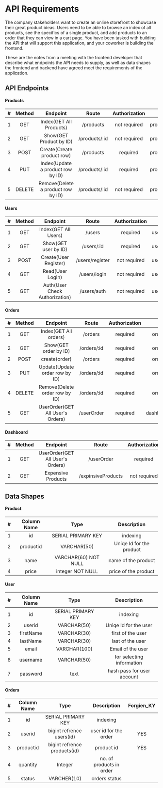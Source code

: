 # API Requirements

The company stakeholders want to create an online storefront to showcase their great product ideas. Users need to be able to browse an index of all products, see the specifics of a single product, and add products to an order that they can view in a cart page. You have been tasked with building the API that will support this application, and your coworker is building the frontend.

These are the notes from a meeting with the frontend developer that describe what endpoints the API needs to supply, as well as data shapes the frontend and backend have agreed meet the requirements of the application.

## API Endpoints

#### Products

|  #  | Method |              Endpoint              |     Route     | Authorization |      Located      |
| :-: | :----: | :--------------------------------: | :-----------: | :-----------: | :---------------: |
|  1  |  GET   |      Index(GET All Products)       |   /products   | not required  | productController |
|  2  |  GET   |      Show(GET Product by ID)       | /products/:id | not required  | productController |
|  3  |  POST  |     Create(Create product row)     |   /products   |   required    | productController |
|  4  |  PUT   | Index(Update a product row by ID)  | /products/:id |   required    | productController |
|  5  | DELETE | Remove(Delete a product row by ID) | /products/:id | not required  | productController |

#### Users

|  #  | Method |            Endpoint            |      Route      | Authorization |    Located     |
| :-: | :----: | :----------------------------: | :-------------: | :-----------: | :------------: |
|  1  |  GET   |      Index(GET All Users)      |     /users      |   required    | userController |
|  2  |  GET   |      Show(GET user by ID)      |   /users/:id    |   required    | userController |
|  3  |  POST  |     Create(User Register)      | /users/register | not required  | userController |
|  4  |  GET   |        Read(User Login)        |  /users/login   | not required  | userController |
|  5  |  GET   | Auth(User Check Authorization) |   /users/auth   | not required  | userController |

#### Orders

|  #  | Method |             Endpoint             |    Route    | Authorization |       Located       |
| :-: | :----: | :------------------------------: | :---------: | :-----------: | :-----------------: |
|  1  |  GET   |      Index(GET All orders)       |   /orders   |   required    |   orderController   |
|  2  |  GET   |      Show(GET order by ID)       | /orders/:id |   required    |   orderController   |
|  2  |  POST  |          create(order)           |   /orders   |   required    |   orderController   |
|  3  |  PUT   |  Update(Update order row by ID)  | /orders/:id |   required    |   orderController   |
|  4  | DELETE |  Remove(Delete order row by ID)  | /orders/:id |   required    |   orderController   |
|  5  |  GET   | UserOrder(GET All User's Orders) | /userOrder  |   required    | dashboardController |

#### Dashboard

|  #  | Method |             Endpoint             |       Route        | Authorization |       Located       |
| :-: | :----: | :------------------------------: | :----------------: | :-----------: | :-----------------: |
|  1  |  GET   | UserOrder(GET All User's Orders) |     /userOrder     |   required    | dashboardController |
|  2  |  GET   |        Expensive Products        | /expinsiveProducts | not required  |  productController  |

## Data Shapes

#### Product

|  #  | Column Name |         Type         |       Description        |
| :-: | :---------: | :------------------: | :----------------------: |
|  1  |     id      |  SERIAL PRIMARY KEY  |         indexing         |
|  2  |  productid  |     VARCHAR(50)      | Uniqe Id for the product |
|  3  |    name     | VARCHAR(60) NOT NULL |   name of the product    |
|  4  |    price    |   integer NOT NULL   |   price of the product   |

#### User

|  #  | Column Name |        Type        |        Description         |
| :-: | :---------: | :----------------: | :------------------------: |
|  1  |     id      | SERIAL PRIMARY KEY |          indexing          |
|  2  |   userid    |    VARCHAR(50)     |   Uniqe Id for the user    |
|  3  |  firstName  |    VARCHAR(30)     |     first of the user      |
|  4  |  lastName   |    VARCHAR(30)     |      last of the user      |
|  5  |    email    |    VARCHAR(100)    |     Email of the user      |
|  6  |  username   |    VARCHAR(50)     | for selecting information  |
|  7  |  password   |        text        | hash pass for user account |

#### Orders

|  #  | Column Name |             Type             |       Description        | Forgien_KY |
| :-: | :---------: | :--------------------------: | :----------------------: | :--------: |
|  1  |     id      |      SERIAL PRIMARY KEY      |         indexing         |
|  2  |   userid    |  bigint refrence users(id)   |  user id for the order   |    YES     |
|  3  |  productid  | bigint refrence products(id) |        product id        |    YES     |
|  4  |  quantity   |           Integer            | no. of products in order |
|  5  |   status    |         VARCHER(10)          |      orders status       |
